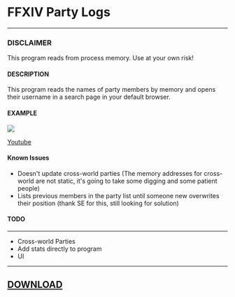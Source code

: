 # FFXIV Party Logs
--------------------------

### DISCLAIMER
This program reads from process memory. Use at your own risk!

#### DESCRIPTION
This program reads the names of party members by memory and opens their username in a search page in your default browser.

#### EXAMPLE
![](https://media.giphy.com/media/xUOxfkTf6NHqzHwgyQ/giphy.gif)

[Youtube](https://youtu.be/r9TKVYfq_b0)

#### Known Issues
- Doesn't update cross-world parties (The memory addresses for cross-world are not static, it's going to take some digging and some patient people)
- Lists previous members in the party list until someone new overwrites their position (thank SE for this, still looking for solution)

#### TODO
----------------
- Cross-world Parties  
- Add stats directly to program  
- UI  

-----------------------------------------
## [DOWNLOAD](https://github.com/idietmoran/FFXIV-Party-Logs/releases)

